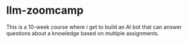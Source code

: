 # llm-zoomcamp
 This is a 10-week course where i get to build an AI bot that can answer questions about a knowledge based on multiple assignments.
